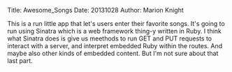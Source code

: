 
Title: Awesome_Songs
Date: 20131028
Author: Marion Knight

This is a run little app that let's users enter their favorite songs. It's going to run using Sinatra which is a web framework thing-y written in Ruby. I think what Sinatra does is give us meethods to run GET and PUT requests to interact with a server, and interpret embedded Ruby within the routes. And maybe also other kinds of embedded content. But I'm not sure about that last part.
